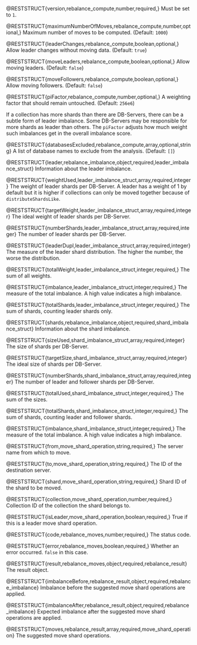 @RESTSTRUCT{version,rebalance_compute,number,required,}
Must be set to `1`.

@RESTSTRUCT{maximumNumberOfMoves,rebalance_compute,number,optional,}
Maximum number of moves to be computed. (Default: `1000`)

@RESTSTRUCT{leaderChanges,rebalance_compute,boolean,optional,}
Allow leader changes without moving data. (Default: `true`)

@RESTSTRUCT{moveLeaders,rebalance_compute,boolean,optional,}
Allow moving leaders. (Default: `false`)

@RESTSTRUCT{moveFollowers,rebalance_compute,boolean,optional,}
Allow moving followers. (Default: `false`)

@RESTSTRUCT{piFactor,rebalance_compute,number,optional,}
A weighting factor that should remain untouched. (Default: `256e6`)

If a collection has more shards than there are DB-Servers, there can be a subtle
form of leader imbalance. Some DB-Servers may be responsible for more shards as
leader than others. The `piFactor` adjusts how much weight such imbalances get
in the overall imbalance score.

@RESTSTRUCT{databasesExcluded,rebalance_compute,array,optional,string}
A list of database names to exclude from the analysis. (Default: `[]`)

@RESTSTRUCT{leader,rebalance_imbalance,object,required,leader_imbalance_struct}
Information about the leader imbalance.

@RESTSTRUCT{weightUsed,leader_imbalance_struct,array,required,integer}
The weight of leader shards per DB-Server. A leader has a weight of 1 by default
but it is higher if collections can only be moved together because of
`distributeShardsLike`.

@RESTSTRUCT{targetWeight,leader_imbalance_struct,array,required,integer}
The ideal weight of leader shards per DB-Server.

@RESTSTRUCT{numberShards,leader_imbalance_struct,array,required,integer}
The number of leader shards per DB-Server.

@RESTSTRUCT{leaderDupl,leader_imbalance_struct,array,required,integer}
The measure of the leader shard distribution. The higher the number, the worse
the distribution.

@RESTSTRUCT{totalWeight,leader_imbalance_struct,integer,required,}
The sum of all weights.

@RESTSTRUCT{imbalance,leader_imbalance_struct,integer,required,}
The measure of the total imbalance. A high value indicates a high imbalance.

@RESTSTRUCT{totalShards,leader_imbalance_struct,integer,required,}
The sum of shards, counting leader shards only.

@RESTSTRUCT{shards,rebalance_imbalance,object,required,shard_imbalance_struct}
Information about the shard imbalance.

@RESTSTRUCT{sizeUsed,shard_imbalance_struct,array,required,integer}
The size of shards per DB-Server. 

@RESTSTRUCT{targetSize,shard_imbalance_struct,array,required,integer}
The ideal size of shards per DB-Server.

@RESTSTRUCT{numberShards,shard_imbalance_struct,array,required,integer}
The number of leader and follower shards per DB-Server.

@RESTSTRUCT{totalUsed,shard_imbalance_struct,integer,required,}
The sum of the sizes.

@RESTSTRUCT{totalShards,shard_imbalance_struct,integer,required,}
The sum of shards, counting leader and follower shards.

@RESTSTRUCT{imbalance,shard_imbalance_struct,integer,required,}
The measure of the total imbalance. A high value indicates a high imbalance.

@RESTSTRUCT{from,move_shard_operation,string,required,}
The server name from which to move.

@RESTSTRUCT{to,move_shard_operation,string,required,}
The ID of the destination server.

@RESTSTRUCT{shard,move_shard_operation,string,required,}
Shard ID of the shard to be moved.

@RESTSTRUCT{collection,move_shard_operation,number,required,}
Collection ID of the collection the shard belongs to.

@RESTSTRUCT{isLeader,move_shard_operation,boolean,required,}
True if this is a leader move shard operation.

@RESTSTRUCT{code,rebalance_moves,number,required,}
The status code.

@RESTSTRUCT{error,rebalance_moves,boolean,required,}
Whether an error occurred. `false` in this case.

@RESTSTRUCT{result,rebalance_moves,object,required,rebalance_result}
The result object.

@RESTSTRUCT{imbalanceBefore,rebalance_result,object,required,rebalance_imbalance}
Imbalance before the suggested move shard operations are applied.

@RESTSTRUCT{imbalanceAfter,rebalance_result,object,required,rebalance_imbalance}
Expected imbalance after the suggested move shard operations are applied.

@RESTSTRUCT{moves,rebalance_result,array,required,move_shard_operation}
The suggested move shard operations.
